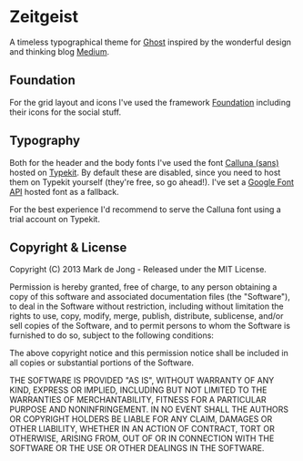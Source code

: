 # Zeitgeist

A timeless typographical theme for [Ghost](http://github.com/tryghost/ghost/) inspired by the wonderful design and thinking blog [Medium](http://www.medium.com).

## Foundation

For the grid layout and icons I've used the framework [Foundation](http://foundation.zurb.com) including their icons for the social stuff.

## Typography

Both for the header and the body fonts I've used the font [Calluna (sans)](http://www.exljbris.com/calluna.html) hosted on [Typekit](http://typekit.com). By default these are disabled, since you need to host them on Typekit yourself (they're free, so go ahead!). I've set a [Google Font API](http://www.google.com/fonts) hosted font as a fallback.

For the best experience I'd recommend to serve the Calluna font using a trial account on Typekit.

## Copyright & License

Copyright (C) 2013 Mark de Jong - Released under the MIT License.

Permission is hereby granted, free of charge, to any person obtaining a copy of this software and associated documentation files (the "Software"), to deal in the Software without restriction, including without limitation the rights to use, copy, modify, merge, publish, distribute, sublicense, and/or sell copies of the Software, and to permit persons to whom the Software is furnished to do so, subject to the following conditions:

The above copyright notice and this permission notice shall be included in all copies or substantial portions of the Software.

THE SOFTWARE IS PROVIDED "AS IS", WITHOUT WARRANTY OF ANY KIND, EXPRESS OR IMPLIED, INCLUDING BUT NOT LIMITED TO THE WARRANTIES OF MERCHANTABILITY, FITNESS FOR A PARTICULAR PURPOSE AND
NONINFRINGEMENT. IN NO EVENT SHALL THE AUTHORS OR COPYRIGHT HOLDERS BE LIABLE FOR ANY CLAIM, DAMAGES OR OTHER LIABILITY, WHETHER IN AN ACTION OF CONTRACT, TORT OR OTHERWISE, ARISING FROM, OUT OF OR IN CONNECTION WITH THE SOFTWARE OR THE USE OR OTHER DEALINGS IN THE SOFTWARE.
